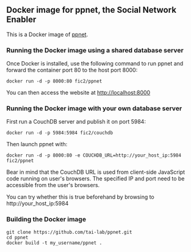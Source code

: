 ## Docker image for ppnet, the Social Network Enabler

This is a Docker image of [ppnet](https://github.com/pixelpark/ppnet).

### Running the Docker image using a shared database server

Once Docker is installed, use the following command to run ppnet and forward the container port 80 to the host port 8000:

```
docker run -d -p 8000:80 fic2/ppnet
```
You can then access the website at [http://localhost:8000](http://localhost:8000)

### Running the Docker image with your own database server

First run a CouchDB server and publish it on port 5984:

```
docker run -d -p 5984:5984 fic2/couchdb
```

Then launch ppnet with:

```
docker run -d -p 8000:80 -e COUCHDB_URL=http://your_host_ip:5984 fic2/ppnet
```
Bear in mind that the CouchDB URL is used from client-side JavaScript code running on user's browsers. The specified IP and port need to be accessible from the user's browsers.

You can try whether this is true beforehand by browsing to http://your_host_ip:5984

### Building the Docker image

```
git clone https://github.com/tai-lab/ppnet.git
cd ppnet
docker build -t my_username/ppnet .
```

